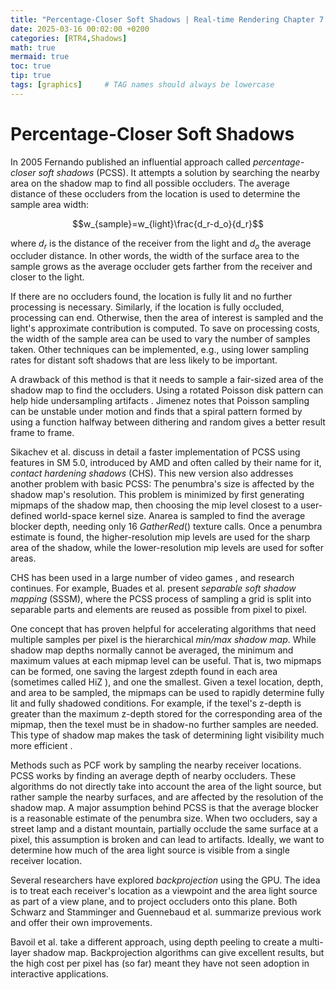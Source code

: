 ```yaml
---
title: "Percentage-Closer Soft Shadows | Real-time Rendering Chapter 7.6"
date: 2025-03-16 00:02:00 +0200
categories: [RTR4,Shadows]
math: true
mermaid: true
toc: true
tip: true
tags: [graphics]     # TAG names should always be lowercase
---
```

# Percentage-Closer Soft Shadows

In 2005 Fernando  published an influential approach called *percentage-closer soft shadows* (PCSS). It attempts a solution by searching the nearby area on the shadow map to find all possible occluders. The average distance of these occluders from the location is used to determine the sample area width:

$$w_{sample}=w_{light}\frac{d_r-d_o}{d_r}$$

where $d_r$ is the distance of the receiver from the light and $d_o$ the average occluder distance. In other words, the width of the surface area to the sample grows as the average occluder gets farther from the receiver and closer to the light.

If there are no occluders found, the location is fully lit and no further processing is necessary. Similarly, if the location is fully occluded, processing can end. Otherwise, then the area of interest is sampled and the light's approximate contribution is computed. To save on processing costs, the width of the sample area can be used to vary the number of samples taken. Other techniques can be implemented, e.g., using lower sampling rates for distant soft shadows that are less likely to be important.

A drawback of this method is that it needs to sample a fair-sized area of the shadow map to find the occluders. Using a rotated Poisson disk pattern can help hide undersampling artifacts . Jimenez  notes that Poisson sampling can be unstable under motion and finds that a spiral pattern formed by using a function halfway between dithering and random gives a better result frame to frame.

Sikachev et al.  discuss in detail a faster implementation of PCSS using features in SM 5.0, introduced by AMD and often called by their name for it, *contact hardening shadows* (CHS). This new version also addresses another problem with basic PCSS: The penumbra's size is affected by the shadow map's resolution. This problem is minimized by first generating mipmaps of the shadow map, then choosing the mip level closest to a user-defined world-space kernel size. Anarea is sampled to find the average blocker depth, needing only 16 $GatherRed()$ texture calls. Once a penumbra estimate is found, the higher-resolution mip levels are used for the sharp area of the shadow, while the lower-resolution mip levels are used for softer areas.

CHS has been used in a large number of video games , and research continues. For example, Buades et al.  present *separable soft shadow mapping* (SSSM), where the PCSS process of sampling a grid is split into separable parts and elements are reused as possible from pixel to pixel.

One concept that has proven helpful for accelerating algorithms that need multiple samples per pixel is the hierarchical *min/max shadow map*. While shadow map depths normally cannot be averaged, the minimum and maximum values at each mipmap level can be useful. That is, two mipmaps can be formed, one saving the largest zdepth found in each area (sometimes called HiZ ), and one the smallest. Given a texel location, depth, and area to be sampled, the mipmaps can be used to rapidly determine fully lit and fully shadowed conditions. For example, if the texel's z-depth is greater than the maximum z-depth stored for the corresponding area of the mipmap, then the texel must be in shadow-no further samples are needed. This type of shadow map makes the task of determining light visibility much more efficient .

Methods such as PCF work by sampling the nearby receiver locations. PCSS works by finding an average depth of nearby occluders. These algorithms do not directly take into account the area of the light source, but rather sample the nearby surfaces, and are affected by the resolution of the shadow map. A major assumption behind PCSS is that the average blocker is a reasonable estimate of the penumbra size. When two occluders, say a street lamp and a distant mountain, partially occlude the same surface at a pixel, this assumption is broken and can lead to artifacts. Ideally, we want to determine how much of the area light source is visible from a single receiver location.

Several researchers have explored *backprojection* using the GPU. The idea is to treat each receiver's location as a viewpoint and the area light source as part of a view plane, and to project occluders onto this plane. Both Schwarz and Stamminger  and Guennebaud et al.  summarize previous work and offer their own improvements.

Bavoil et al.  take a different approach, using depth peeling to create a multi-layer shadow map. Backprojection algorithms can give excellent results, but the high cost per pixel has (so far) meant they have not seen adoption in interactive applications.

<!--
regex:\[\d+(?:,\s*\d+)*\]
## Lists

### Ordered list

1. Firstly
2. Secondly
3. Thirdly

### Unordered list

- Chapter
  + Section
    * Paragraph

### ToDo list

- [ ] Job
  + [x] Step 1
  + [x] Step 2
  + [ ] Step 3

### Description list

Sun
: the star around which the earth orbits

Moon
: the natural satellite of the earth, visible by reflected light from the sun

## Block Quote

> This line shows the _block quote_.

## Prompts

> An example showing the `tip` type prompt.
{: .prompt-tip }

> An example showing the `info` type prompt.
{: .prompt-info }

> An example showing the `warning` type prompt.
{: .prompt-warning }

> An example showing the `danger` type prompt.
{: .prompt-danger }

## Footnote

Click the hook will locate the footnote[^footnote], and here is another footnote[^fn-nth-2].

## Inline code

This is an example of `Inline Code`.

## Filepath

Here is the `/path/to/the/file.extend`{: .filepath}.

### Dark/Light mode & Shadow

The image below will toggle dark/light mode based on theme preference, notice it has shadows.

![light mode only](/posts/20190808/devtools-light.png){: .light .w-75 .shadow .rounded-10 w='1212' h='668' }
![dark mode only](/posts/20190808/devtools-dark.png){: .dark .w-75 .shadow .rounded-10 w='1212' h='668' }


## Reverse Footnote

[^footnote]: The footnote source
[^fn-nth-2]: The 2nd footnote source
-->
